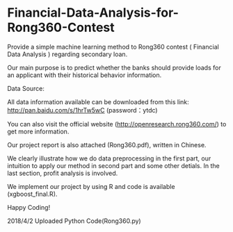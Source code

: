 # Financial-Data-Analysis-for-Rong360-Contest
Provide a simple machine learning method to Rong360 contest ( Financial Data Analysis ) regarding secondary loan.

Our main purpose is to predict whether the banks should provide loads for an applicant with their historical behavior information.  

Data Source:

All data information available can be downloaded from this link:
http://pan.baidu.com/s/1hrTw5wC (password：ytdc)

You can also visit the official website (http://openresearch.rong360.com/) to get more information.

Our project report is also attached (Rong360.pdf), written in Chinese. 

We clearly illustrate how we do data preprocessing in the first part, our intuition to apply our method in second part and some other detials.
In the last section, profit analysis is involved.

We implement our project by using R and code is available (xgboost_final.R). 

Happy Coding! 


2018/4/2 Uploaded Python Code(Rong360.py)
